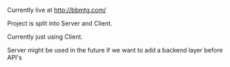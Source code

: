 Currently live at http://bbmtg.com/

Project is split into Server and Client.

Currently just using Client. 

Server might be used in the future if we want to add a backend layer before API's
